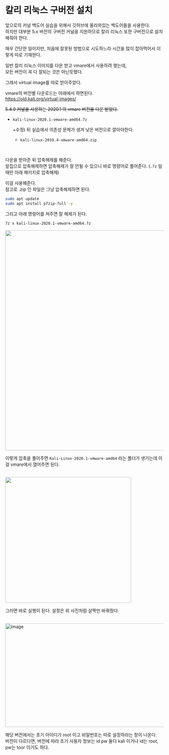 # 칼리 리눅스 구버전 설치

앞으로의 커널 백도어 실습을 위해서 깃허브에 올라와있는 백도어들을 사용한다.  
하지만 대부분 5.x 버전의 구버전 커널을 지원하므로 칼리 리눅스 또한 구버전으로 설치해줘야 한다.  

매우 간단한 일이지만, 처음에 잘못된 방법으로 시도하느라 시간을 많이 잡아먹어서 이렇게 따로 기재한다.    

일반 칼리 리눅스 이미지를 다운 받고 vmare에서 사용하려 했는데,  
모든 버전이 꼭 다 잘되는 것은 아닌듯했다.   

그래서 virtual image를 따로 받아주었다.  

vmare의 버전별 다운로드는 아래에서 하면된다.  
https://old.kali.org/virtual-images/

~~5.4.0 커널을 사용하는 2020.1 의 vmare 버전을 다운 받았다.~~
- `kali-linux-2020.1-vmware-amd64.7z`
  
  +수정) 뒤 실습에서 의존성 문제가 생겨 낮은 버전으로 깔아야한다.
   - `kali-linux-2019.4-vmware-amd64.zip`


<br>

다운을 받아준 뒤 압축해제를 해준다.  
알집으로 압축해제하면 압축해제가 잘 안될 수 있으니 바로 명령어로 풀어준다. (`.7z` 일때만 아래 패키지로 압축해제)

이걸 사용해준다.    
참고로 .zip 인 파일은 그냥 압축해제하면 된다.  
```bash
sudo apt update
sudo apt install p7zip-full -y
```

그리고 아래 명령어를 쳐주면 잘 해제가 된다.  
```bash
7z x kali-linux-2020.1-vmware-amd64.7z
```

<img src="https://github.com/user-attachments/assets/347bd9b4-97a1-4e0c-8d5c-1d2716e2bbe6" width=700>  

이렇게 압축을 풀어주면 `Kali-Linux-2020.1-vmware-amd64` 라는 폴더가 생기는데 이걸 vmare에서 열어주면 된다.  
<br>

<img src="https://github.com/user-attachments/assets/c33d9019-49d3-4783-9cac-722331dda04f" width=400>  

그러면 바로 실행이 된다. 설정은 위 사진처럼 살짝만 바꿔줬다.     

<br>

<img width="1569" height="330" alt="image" src="https://github.com/user-attachments/assets/ef8fc244-10d9-48e6-beeb-2695fb3f4c7c" />


해당 버전에서는 초기 아이디가 root 이고 비밀번호는 따로 설정하라는 창이 나온다.  
버전이 다르다면, 버전에 따라 초기 사용자 정보는 id pw 둘다 kali 이거나 id는 root, pw는 toor 이기도 하다.  
